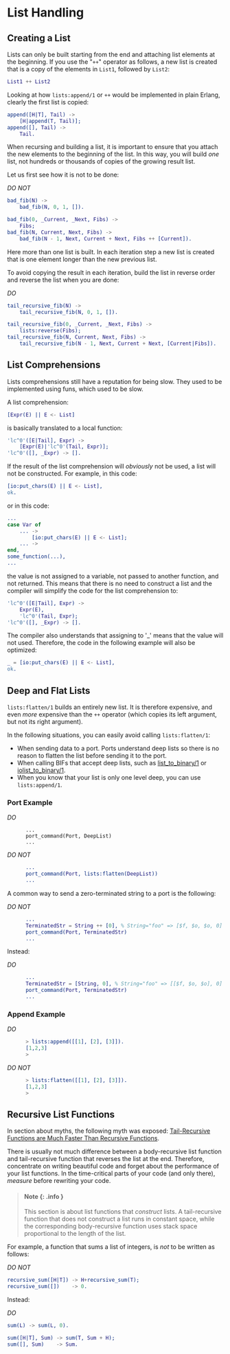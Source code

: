<!--
%CopyrightBegin%

Copyright Ericsson AB 2023. All Rights Reserved.

Licensed under the Apache License, Version 2.0 (the "License");
you may not use this file except in compliance with the License.
You may obtain a copy of the License at

    http://www.apache.org/licenses/LICENSE-2.0

Unless required by applicable law or agreed to in writing, software
distributed under the License is distributed on an "AS IS" BASIS,
WITHOUT WARRANTIES OR CONDITIONS OF ANY KIND, either express or implied.
See the License for the specific language governing permissions and
limitations under the License.

%CopyrightEnd%
-->
# List Handling

## Creating a List

Lists can only be built starting from the end and attaching list elements at the
beginning. If you use the "`++`" operator as follows, a new list is created that
is a copy of the elements in `List1`, followed by `List2`:

```erlang
List1 ++ List2
```

Looking at how `lists:append/1` or `++` would be implemented in plain Erlang,
clearly the first list is copied:

```erlang
append([H|T], Tail) ->
    [H|append(T, Tail)];
append([], Tail) ->
    Tail.
```

When recursing and building a list, it is important to ensure that you attach
the new elements to the beginning of the list. In this way, you will build _one_
list, not hundreds or thousands of copies of the growing result list.

Let us first see how it is not to be done:

_DO NOT_

```erlang
bad_fib(N) ->
    bad_fib(N, 0, 1, []).

bad_fib(0, _Current, _Next, Fibs) ->
    Fibs;
bad_fib(N, Current, Next, Fibs) ->
    bad_fib(N - 1, Next, Current + Next, Fibs ++ [Current]).
```

Here more than one list is built. In each iteration step a new list is created
that is one element longer than the new previous list.

To avoid copying the result in each iteration, build the list in reverse order
and reverse the list when you are done:

_DO_

```erlang
tail_recursive_fib(N) ->
    tail_recursive_fib(N, 0, 1, []).

tail_recursive_fib(0, _Current, _Next, Fibs) ->
    lists:reverse(Fibs);
tail_recursive_fib(N, Current, Next, Fibs) ->
    tail_recursive_fib(N - 1, Next, Current + Next, [Current|Fibs]).
```

## List Comprehensions

Lists comprehensions still have a reputation for being slow. They used to be
implemented using funs, which used to be slow.

A list comprehension:

```erlang
[Expr(E) || E <- List]
```

is basically translated to a local function:

```erlang
'lc^0'([E|Tail], Expr) ->
    [Expr(E)|'lc^0'(Tail, Expr)];
'lc^0'([], _Expr) -> [].
```

If the result of the list comprehension will _obviously_ not be used, a list
will not be constructed. For example, in this code:

```erlang
[io:put_chars(E) || E <- List],
ok.
```

or in this code:

```erlang
...
case Var of
    ... ->
        [io:put_chars(E) || E <- List];
    ... ->
end,
some_function(...),
...
```

the value is not assigned to a variable, not passed to another function, and not
returned. This means that there is no need to construct a list and the compiler
will simplify the code for the list comprehension to:

```erlang
'lc^0'([E|Tail], Expr) ->
    Expr(E),
    'lc^0'(Tail, Expr);
'lc^0'([], _Expr) -> [].
```

The compiler also understands that assigning to '\_' means that the value will
not used. Therefore, the code in the following example will also be optimized:

```erlang
_ = [io:put_chars(E) || E <- List],
ok.
```

## Deep and Flat Lists

`lists:flatten/1` builds an entirely new list. It is therefore expensive, and
even _more_ expensive than the `++` operator (which copies its left argument,
but not its right argument).

In the following situations, you can easily avoid calling `lists:flatten/1`:

- When sending data to a port. Ports understand deep lists so there is no reason
  to flatten the list before sending it to the port.
- When calling BIFs that accept deep lists, such as
  [list_to_binary/1](`erlang:list_to_binary/1`) or
  [iolist_to_binary/1](`erlang:iolist_to_binary/1`).
- When you know that your list is only one level deep, you can use
  `lists:append/1`.

### Port Example

_DO_

```text
      ...
      port_command(Port, DeepList)
      ...
```

_DO NOT_

```erlang
      ...
      port_command(Port, lists:flatten(DeepList))
      ...
```

A common way to send a zero-terminated string to a port is the following:

_DO NOT_

```erlang
      ...
      TerminatedStr = String ++ [0], % String="foo" => [$f, $o, $o, 0]
      port_command(Port, TerminatedStr)
      ...
```

Instead:

_DO_

```erlang
      ...
      TerminatedStr = [String, 0], % String="foo" => [[$f, $o, $o], 0]
      port_command(Port, TerminatedStr)
      ...
```

### Append Example

_DO_

```erlang
      > lists:append([[1], [2], [3]]).
      [1,2,3]
      >
```

_DO NOT_

```erlang
      > lists:flatten([[1], [2], [3]]).
      [1,2,3]
      >
```

## Recursive List Functions

In section about myths, the following myth was exposed:
[Tail-Recursive Functions are Much Faster Than Recursive Functions](myths.md#tail_recursive).

There is usually not much difference between a body-recursive list function and
tail-recursive function that reverses the list at the end. Therefore,
concentrate on writing beautiful code and forget about the performance of your
list functions. In the time-critical parts of your code (and only there),
_measure_ before rewriting your code.

> #### Note {: .info }
>
> This section is about list functions that _construct_ lists. A tail-recursive
> function that does not construct a list runs in constant space, while the
> corresponding body-recursive function uses stack space proportional to the
> length of the list.

For example, a function that sums a list of integers, is _not_ to be written as
follows:

_DO NOT_

```erlang
recursive_sum([H|T]) -> H+recursive_sum(T);
recursive_sum([])    -> 0.
```

Instead:

_DO_

```erlang
sum(L) -> sum(L, 0).

sum([H|T], Sum) -> sum(T, Sum + H);
sum([], Sum)    -> Sum.
```
